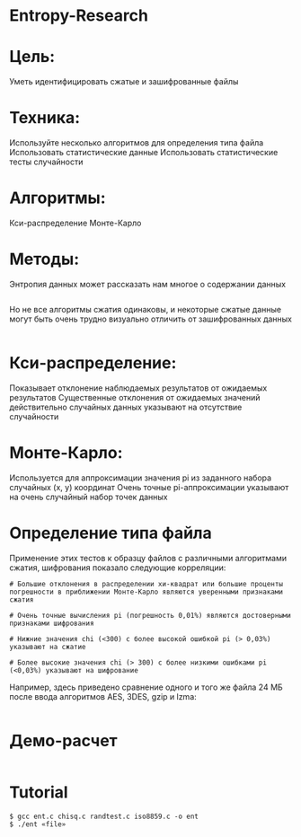 # Entropy-Research

# Цель:
Уметь идентифицировать сжатые и зашифрованные файлы

# Техника:
Используйте несколько алгоритмов для определения типа файла
Использовать статистические данные
Использовать статистические тесты случайности

# Алгоритмы:
Кси-распределение 
Монте-Карло

# Методы: 
Энтропия данных может рассказать нам многое о содержании данных

<a href="https://savepice.ru/" target="_blank"><img src="https://cdn1.savepice.ru/uploads/2017/11/19/044a76df2758a2cea0bf24431e2350af-full.png" alt="" title="фотохостинг" border="0"/></a>

Но не все алгоритмы сжатия одинаковы, и некоторые сжатые данные могут быть очень трудно визуально отличить от зашифрованных данных

<a href="https://savepice.ru/" target="_blank"><img src="https://cdn1.savepice.ru/uploads/2017/11/19/31ee39023f830c53f279d6ec44f31e68-full.png" alt="" title="фотохостинг" border="0"/></a>

# Кси-распределение:
Показывает отклонение наблюдаемых результатов от ожидаемых результатов
Существенные отклонения от ожидаемых значений действительно случайных данных указывают на отсутствие случайности


# Монте-Карло:
Используется для аппроксимации значения pi из заданного набора случайных (x, y) координат
Очень точные pi-аппроксимации указывают на очень случайный набор точек данных

# Определение типа файла

Применение этих тестов к образцу файлов с различными алгоритмами сжатия, шифрования показало следующие корреляции:
```ShellSession
# Большие отклонения в распределении хи-квадрат или большие проценты погрешности в приближении Монте-Карло являются уверенными признаками сжатия

# Очень точные вычисления pi (погрешность 0,01%) являются достоверными признаками шифрования

# Нижние значения chi (<300) с более высокой ошибкой pi (> 0,03%) указывают на сжатие

# Более высокие значения chi (> 300) с более низкими ошибками pi (<0,03%) указывают на шифрование
```

Например, здесь приведено сравнение одного и того же файла 24 МБ после ввода алгоритмов AES, 3DES, gzip и lzma:

<a href="https://savepice.ru/" target="_blank"><img src="https://cdn1.savepice.ru/uploads/2017/11/19/88cac030aa7c550aff51c95f1988351f-full.png" alt="" title="фотохостинг" border="0"/></a>

# Демо-расчет
<a href="https://savepice.ru/" target="_blank"><img src="https://cdn1.savepice.ru/uploads/2017/11/19/9a5990e4e1737de4f4bbfd6a16b30f7e-full.png" alt="" title="фотохостинг" border="0"/></a>


# Tutorial 
```ShellSession
$ gcc ent.c chisq.c randtest.c iso8859.c -o ent 
$ ./ent «file»
```

